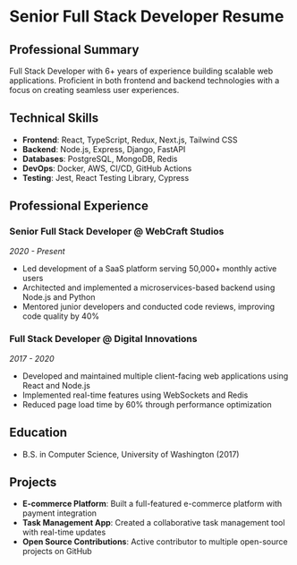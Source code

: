 # Senior Full Stack Developer Resume

## Professional Summary
Full Stack Developer with 6+ years of experience building scalable web applications. Proficient in both frontend and backend technologies with a focus on creating seamless user experiences.

## Technical Skills
- **Frontend**: React, TypeScript, Redux, Next.js, Tailwind CSS
- **Backend**: Node.js, Express, Django, FastAPI
- **Databases**: PostgreSQL, MongoDB, Redis
- **DevOps**: Docker, AWS, CI/CD, GitHub Actions
- **Testing**: Jest, React Testing Library, Cypress

## Professional Experience

### Senior Full Stack Developer @ WebCraft Studios
*2020 - Present*
- Led development of a SaaS platform serving 50,000+ monthly active users
- Architected and implemented a microservices-based backend using Node.js and Python
- Mentored junior developers and conducted code reviews, improving code quality by 40%

### Full Stack Developer @ Digital Innovations
*2017 - 2020*
- Developed and maintained multiple client-facing web applications using React and Node.js
- Implemented real-time features using WebSockets and Redis
- Reduced page load time by 60% through performance optimization

## Education
- B.S. in Computer Science, University of Washington (2017)

## Projects
- **E-commerce Platform**: Built a full-featured e-commerce platform with payment integration
- **Task Management App**: Created a collaborative task management tool with real-time updates
- **Open Source Contributions**: Active contributor to multiple open-source projects on GitHub
